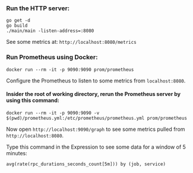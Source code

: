 ### Run the HTTP server:

```shell
go get -d
go build
./main/main -listen-address=:8080
```
See some metrics at: `http://localhost:8080/metrics`
### Run Prometheus using Docker:
```shell
docker run --rm -it -p 9090:9090 prom/prometheus
```
Configure the Prometheus to listen to some metrics from `localhost:8080`.

#### Insider the root of working directory, rerun the Prometheus server by using this command:
```shell
docker run --rm -it -p 9090:9090 -v $(pwd)/prometheus.yml:/etc/prometheus/prometheus.yml prom/prometheus
```

Now open `http://localhost:9090/graph` to see some metrics pulled from `http://localhost:8080`.

Type this command in the Expression to see some data for a window of 5 minutes:
```shell
avg(rate(rpc_durations_seconds_count[5m])) by (job, service)
```
